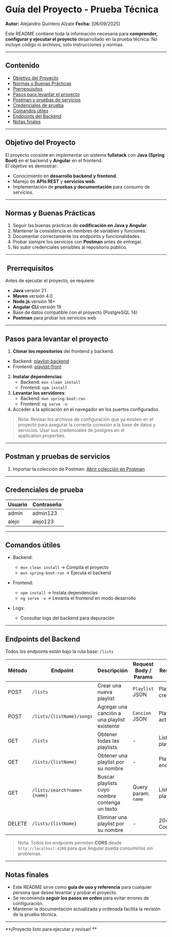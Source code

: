 #  Guía del Proyecto - Prueba Técnica

**Autor:** Alejandro Quintero Alzate
**Fecha:** [06/09/2025]

Este README contiene toda la información necesaria para **comprender, configurar y ejecutar el proyecto** desarrollado en la prueba técnica. No incluye código ni archivos, solo instrucciones y normas.

---

##  Contenido

- [Objetivo del Proyecto](#-objetivo-del-proyecto)
- [Normas y Buenas Prácticas](#-normas-y-buenas-prácticas)
- [Prerrequisitos](#-prerrequisitos)
- [Pasos para levantar el proyecto](#-pasos-para-levantar-el-proyecto)
- [Postman y pruebas de servicios](#-postman-y-pruebas-de-servicios)
- [Credenciales de prueba](#-credenciales-de-prueba)
- [Comandos útiles](#-comandos-útiles)
- [Endpoints del Backend](#-endpoints-del-backend)
- [Notas finales](#-notas-finales)

---

##  Objetivo del Proyecto

El proyecto consiste en implementar un sistema **fullstack** con **Java (Spring Boot)** en el backend y **Angular** en el frontend.  
El objetivo es demostrar:

- Conocimiento en **desarrollo backend y frontend**.
- Manejo de **APIs REST** y **servicios web**.
- Implementación de **pruebas y documentación** para consumo de servicios.

---

##  Normas y Buenas Prácticas

1. Seguir las buenas prácticas de **codificación en Java y Angular**.
2. Mantener la consistencia en nombres de variables y funciones.
3. Documentar correctamente los endpoints y funcionalidades.
4. Probar siempre los servicios con **Postman** antes de entregar.
5. No subir credenciales sensibles al repositorio público.

---

## ️ Prerrequisitos

Antes de ejecutar el proyecto, se requiere:

- **Java** versión 21
- **Maven** versión 4.0
- **Node.js** versión 18+
- **Angular CLI** versión 19
- Base de datos compatible con el proyecto (PostgreSQL 14)
- **Postman** para probar los servicios web

---

##  Pasos para levantar el proyecto

1. **Clonar los repositorios** del frontend y backend.

- Backend: [playlist-backend](https://github.com/4lejandroquintero/playlist-backend)
- Frontend: [playlist-front](https://github.com/4lejandroquintero/playlist-front)
 
2. **Instalar dependencias**:
    - Backend: `mvn clean install`
    - Frontend: `npm install`
3. **Levantar los servidores**:
    - Backend: `mvn spring-boot:run`
    - Frontend: `ng serve -o`
4. Acceder a la aplicación en el navegador en los puertos configurados.

> Nota: Revisar los archivos de configuración que ya existen en el proyecto para asegurar la correcta conexión a la base de datos y servicios.
> Usar sus credenciales de postgres en el application.properties.

---

##  Postman y pruebas de servicios

1. Importar la colección de Postman: [Abrir colección en Postman](https://psaaa1.postman.co/workspace/My-Workspace~6ba26114-e8b3-4aa0-887a-cc63185bbf90/collection/42863393-cd49ce5c-d0df-48b0-acf9-d5fb3d876abd?action=share&source=copy-link&creator=42863393)

---

##  Credenciales de prueba

| Usuario        | Contraseña |
|----------------|------------|
| admin          | admin123   |
| alejo          | alejo123   |

---

##  Comandos útiles

- Backend:
    - `mvn clean install` → Compila el proyecto
    - `mvn spring-boot:run` → Ejecuta el backend

- Frontend:
    - `npm install` → Instala dependencias
    - `ng serve -o` → Levanta el frontend en modo desarrollo

- Logs:
    - Consultar logs del backend para depuración

---

##  Endpoints del Backend

Todos los endpoints están bajo la ruta base: `/lists`

| Método | Endpoint                        | Descripción                                           | Request Body / Params                          | Respuesta                  |
|--------|---------------------------------|-------------------------------------------------------|-----------------------------------------------|----------------------------|
| POST   | `/lists`                        | Crear una nueva playlist                              | `Playlist` JSON                                | Playlist creado            |
| POST   | `/lists/{listName}/songs`       | Agregar una canción a una playlist existente         | `Cancion` JSON                                 | Playlist actualizada       |
| GET    | `/lists`                        | Obtener todas las playlists                           | -                                             | Lista de playlists         |
| GET    | `/lists/{listName}`             | Obtener una playlist por su nombre                    | -                                             | Playlist encontrada        |
| GET    | `/lists/search?name={name}`     | Buscar playlists cuyo nombre contenga un texto       | Query param: `name`                            | Lista de playlists         |
| DELETE | `/lists/{listName}`             | Eliminar una playlist por su nombre                   | -                                             | 204 No Content             |

>  Nota: Todos los endpoints permiten **CORS** desde `http://localhost:4200` para que Angular pueda consumirlos sin problemas.

---

##  Notas finales

- Este README sirve como **guía de uso y referencia** para cualquier persona que desee levantar y probar el proyecto.
- Se recomienda **seguir los pasos en orden** para evitar errores de configuración.
- Mantener la documentación actualizada y ordenada facilita la revisión de la prueba técnica.

---

**¡Proyecto listo para ejecutar y revisar! **
